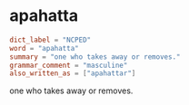 # apahatta

``` toml
dict_label = "NCPED"
word = "apahatta"
summary = "one who takes away or removes."
grammar_comment = "masculine"
also_written_as = ["apahattar"]
```

one who takes away or removes.

